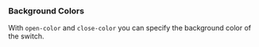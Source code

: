 ### Background Colors

With `open-color` and `close-color` you can specify the background color of the switch.

